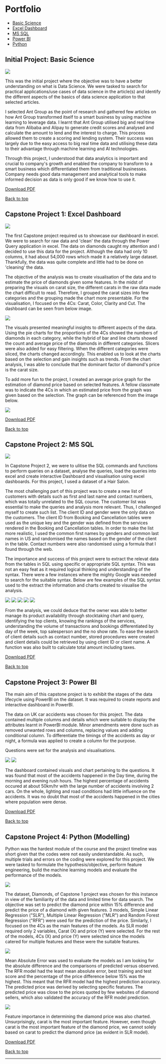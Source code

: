 <h1 id="Portfolio">Portfolio</h1>

- <a href="#BS">Basic Science</a>
- <a href="#ED">Excel Dashboard</a>
- <a href="#SQL">MS SQL</a>
- <a href="#PBI">Power BI</a>
- <a href="#PYT">Python</a>


<h2 id="BS">Initial Project: Basic Science</h2>

<img src="images/AntGroup.jpg?raw=true"/>

<p>
This was the initial project where the objective was to have a better understanding on what is Data Science.
We were tasked to search for practical applications/use cases of data science in the article(s) and identify the different aspects of the basics of data science application to that selected articles.
</p>

<p>
I selected Ant Group as the point of research and gathered few articles on how Ant Group transformed itself to a smart business by using machine learning to leverage data. I learnt that Ant Group utilised big and real time data from Alibaba and Alipay to generate credit scores and analysed and calculate the amount to lend and the interest to charge. This process allowed them to create a scoring and lending system. Their success was largely due to the easy access to big real time data and utilising these data to their advantage through machine learning and AI technologies.
</p>

<p>
Through this project, I understood that data analytics is important and crucial to company's growth and enabled the company to transform to a smart business which differentiated them from traditional businesses. Company needs good data management and analytical tools to make informed decision as data is only good if we know how to use it.
</p>

[Download PDF](pdf/AntGroup.pdf)

<a href="#Portfolio">Back to top</a>

<h2 id="ED">Capstone Project 1: Excel Dashboard</h2>

<img src="images/Diamonds.jpg?raw=true"/>

<p>
The first Capstone project required us to showcase our dashboard in excel. We were to search for raw data and 'clean' the data through the Power Query application in excel.
The data on diamonds caught my attention and I decided to use this data for the project. Although the data had only 10 columns, it had about 54,000 rows which made it a relatively large dataset.
Thankfully, the data was quite complete and little had to be done on 'cleaning' the data.
</p>

<p>
The objective of the analysis was to create visualisation of the data and to estimate the price of diamonds given some features.
In the midst of preparing the visuals on carat size, the different carats in the raw data made the chart difficult to read. Therefore, I grouped the carat sizes into few categories and the grouping made the chart more presentable.
For the visualisation, I focused on the 4Cs: Carat, Color, Clarity and Cut.
The dashboard can be seen from below image.
</p>

<img src="images/Diamonds_Dashboard.jpg?raw=true"/>

<p>
The visuals presented meaningful insights to different aspects of the data. Using the pie charts for the proportions of the 4Cs showed the numbers of diamonds in each category, while the hybrid of bar and line charts showed the count and average price of the diamonds in different categories.
Slicers were also added for easy filtering. When the different categories were sliced, the charts changed accordingly. This enabled us to look at the charts based on the selection and gain insights such as trends.
From the chart analysis, I was able to conclude that the dominant factor of diamond's price is the carat size.
</p>

<p>
To add more fun to the project, I created an average price graph for the estimation of diamond price based on selected features. A fellow classmate was to indicate the 4Cs in which an estimated price from the graph was given based on the selection.
The graph can be referenced from the image below.
</p>

<img src="images/Diamonds_Price.jpg?raw=true"/>

[Download PDF](pdf/diamonds.pdf)

<a href="#Portfolio">Back to top</a>

<h2 id="SQL">Capstone Project 2: MS SQL</h2>

<img src="images/HairSalon_Main_SQL.jpg?raw=true"/>

<p>
In Capstone Project 2, we were to ulitise the SQL commands and functions to perform queries on a dataset, analyse the queries, load the queries into excel and create interactive Dashboard and visualisation using excel dashboards.
For this project, I used a dataset of a Hair Salon.
</p>

<p>
The most challenging part of this project was to create a new list of customers with details such as first and last name and contact numbers, which was totally unrelated to the SQL course. The customer list was essential to make the queries and analysis more relevant. Thus, I challenged myself to create such list.
The client ID and gender were the only data on the customers. The client ID from Booking and Cancellation tables were used as the unique key and the gender was defined from the services rendered in the Booking and Cancellation tables. In order to make the list more realistic, I used the common first names by genders and common last names in US and randomised the names based on the gender of the client in the table. Contact numbers were also randomised using a formula that I found through the web.
</p>

<p>
The importance and success of this project were to extract the relevat data from the tables in SQL using specific or appropriate SQL syntax. This was not an easy feat as it required logical thinking and understanding of the syntax. There were a few instances where the mighty Google was needed to search for the suitable syntax.
Below are few examples of the SQL syntax used to the extract the information and charts created to visualise the analysis.
</p>

<img src="images/HairSalon_Busiest.jpg?raw=true"/>

<img src="images/HairSalon_Topclients.jpg?raw=true"/>

<img src="images/HairSalon_NoShow.jpg?raw=true"/>

<img src="images/HairSalon_StoredProcedures.jpg?raw=true"/>

<img src="images/HairSalon_Functions.jpg?raw=true"/>

<p>
From the analysis, we could deduce that the owner was able to better manage its product availability through stocktaking chart and query, identifying the top clients, knowing the rankings of the services, understanding the volume of transactions and bookings differentiated by day of the week, top salesperson and the no show rate. To ease the search of client details such as contact number, stored procedures were created and client details could be retrieved by using client ID or client name. A function was also built to calculate total amount including taxes.
</p>

[Download PDF](pdf/HairSalon_PP.pdf)

<a href="#Portfolio">Back to top</a>

<h2 id="PBI">Capstone Project 3: Power BI</h2>

<p>
The main aim of this capstone project is to exhibit the stages of the data lifecycle using PowerBI on the dataset. It was required to create reports and interactive dashboard in PowerBI.
</p>

<p>
The data on UK car accidents was chosen for this project. The data contained multiple columns and details which were suitable to display the attributes learnt in PowerBI module. Minor amendments were done such as removed unwanted rows and columns, replacing values and adding conditional column. To differentiate the timings of the accidents as day or night, a formula was applied to create a column for the purpose.
</p>

<p>
Questions were set for the analysis and visualisations.
</p>

<img src="images/UKAccidents_Questions.jpg?raw=true"/>

<img src="images/UKAccidents_PowerBI.jpg?raw=true"/>

<p>
The dashboard contained visuals and chart pertaining to the questions. It was found that most of the accidents happened in the Day time, during the morning and evening rush hours. The highest percentage of accidents occured at about 50km/hr with the large number of accidents involving 2 cars. On the whole, lighting and road conditions had little influence on the accidents. It was no doubt that most of the accidents happened in the cities where population were dense.
</p>

[Download PDF](pdf/UK_Accident.pdf)

<a href="#Portfolio">Back to top</a>

<h2 id="PYT">Capstone Project 4: Python (Modelling)</h2>

<p>
Python was the hardest module of the course and the project timeline was short given that the codes were not easily understandable. As such, multiple trials and errors on the coding were explored for this project.
We were tasked to formulate the hypothesis/objective, perform feature engineering, build the machine learning models and evaluate the performance of the models.
</p>

<img src="images/Diamonds_Python.jpg?raw=true"/>

<p>
The dataset, Diamonds, of Capstone 1 project was chosen for this instance in view of the familiarity of the data and limited time for data search. The objective was set to predict the diamond price within 15% difference and predict the price of a diamond with given features.
3 models, Simple Linear Regression ("SLR"), Multiple Linear Regression ("MLR") and Random Forest Regression ("RFR") were used for the prediction of the price. Similarly, I focused on the 4Cs as the main features of the models. As SLR model required only 2 variables, Carat (X) and price (Y) were selected. For the rest of the models, 4Cs (X) and price (Y) were selected since the models catered for multiple features and these were the suitable features.
</p>

<img src="images/Diamonds_Python_Results.jpg?raw=true"/>

<p>
Mean Absolute Error was used to evaluate the models as I am looking for the absolute difference and the comparisons of predicted versus observed.
The RFR model had the least mean absolute error, best training and test score and the percentage of the price difference below 15% was the highest. This meant that the RFR model had the highest prediction accuracy. The predicted price was derived by selecting specific features. The predicted price was close to the prices quoted by few websites of diamond sellers, which also validated the accuracy of the RFR model prediction.
</p>

<img src="images/Diamonds_Python_Feature.jpg?raw=true"/>

<p>
Feature importance in determining the diamond price was also charted. Unsurprisingly, carat is the most important feature. However, even though carat is the most important feature of the diamond price, we cannot solely based on carat to predict the diamond price (as evident in SLR model). 
</p>

[Download PDF](pdf/Diamonds_df.pdf)

<a href="#Portfolio">Back to top</a>






---

